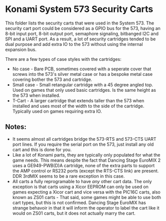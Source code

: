 # Konami System 573 Security Carts
This folder lists the security carts that were used in the System 573. The security cart port could be considered as a GPIO bus for the 573, having an 8-bit input port, 8-bit output port, semaphore signaling, bitbanged I2C and SPI and a UART port. As a result, a lot of security cartridges tended to be dual purpose and add extra IO to the 573 without using the internal expansion bus.

There are a few types of case styles with the cartridges:
* No case - Bare PCB, sometimes covered with a seperate cover that screws into the 573's silver metal case or has a bespoke metal case covering bother the 573 and cartridge.
* Small case - Small retangular cartridge with a 45 degree angled top. Used on games that only used basic cartridges. Is the same height as the 573 when installed.
* T-Cart - A larger cartridge that extends taller than the 573 when installed and uses most of the width to the side of the cartridge. Typically used on games requiring extra IO.

## Notes:
* It seems almost all cartridges bridge the 573-RTS and 573-CTS UART port lines. If you require the serial port on the 573, just install any old cart and this is done for you.
* Like a lot of Konami parts, they are typically only populated for what the game needs. This means despite the fact that Dancing Stage EuroMIX 2 uses a GE949-PWB(D)A cartridge, none of the extra parts to support the AMP control or RS232 ports (except the RTS-CTS link) are present. DDR 3rdMIX seems to be a rare exception in this case.
* All carts a fully reprogramable to have *any* other cart data. The only exception is that carts using a Xicor EEPROM can only be used on games expecting a Xicor cart and vice versa with the PIC16C carts, also known as ZS01 carts - That said, some games might be able to use both cart types, but this is not confirmed. Dancing Stage EuroMIX has strange behavoir in that it will inform the operator to label the cart like it would on ZS01 carts, but it does not actually marry the cart.